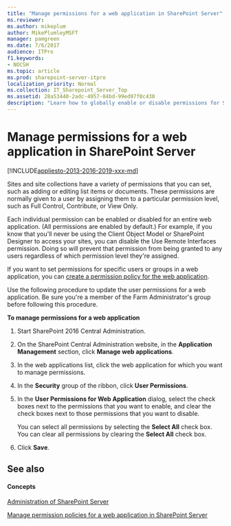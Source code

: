 ```yaml
---
title: "Manage permissions for a web application in SharePoint Server"
ms.reviewer: 
ms.author: mikeplum
author: MikePlumleyMSFT
manager: pamgreen
ms.date: 7/6/2017
audience: ITPro
f1.keywords:
- NOCSH
ms.topic: article
ms.prod: sharepoint-server-itpro
localization_priority: Normal
ms.collection: IT_Sharepoint_Server_Top
ms.assetid: 28a53440-2adc-4957-84bd-99ed97f0c430
description: "Learn how to globally enable or disable permissions for SharePoint Server web applications."
---
```


# Manage permissions for a web application in SharePoint Server

[!INCLUDE[appliesto-2013-2016-2019-xxx-md](../includes/appliesto-2013-2016-2019-xxx-md.md)]
  
Sites and site collections have a variety of permissions that you can set, such as adding or editing list items or documents. These permissions are normally given to a user by assigning them to a particular permission level, such as Full Control, Contribute, or View Only.
  
Each individual permission can be enabled or disabled for an entire web application. (All permissions are enabled by default.) For example, if you know that you'll never be using the Client Object Model or SharePoint Designer to access your sites, you can disable the Use Remote Interfaces permission. Doing so will prevent that permission from being granted to any users regardless of which permission level they're assigned.
  
If you want to set permissions for specific users or groups in a web application, you can [create a permission policy for the web application](manage-permission-policies-for-a-web-application.md).
  
Use the following procedure to update the user permissions for a web application. Be sure you're a member of the Farm Administrator's group before following this procedure.
  
 **To manage permissions for a web application**
  
1. Start SharePoint 2016 Central Administration.
    
2. On the SharePoint Central Administration website, in the **Application Management** section, click **Manage web applications**.
    
3. In the web applications list, click the web application for which you want to manage permissions.
    
4. In the **Security** group of the ribbon, click **User Permissions**.
    
5. In the **User Permissions for Web Application** dialog, select the check boxes next to the permissions that you want to enable, and clear the check boxes next to those permissions that you want to disable. 
    
    You can select all permissions by selecting the **Select All** check box. You can clear all permissions by clearing the **Select All** check box. 
    
6. Click **Save**.
    
## See also

#### Concepts

[Administration of SharePoint Server](administration.md)
  
[Manage permission policies for a web application in SharePoint Server](manage-permission-policies-for-a-web-application.md)

